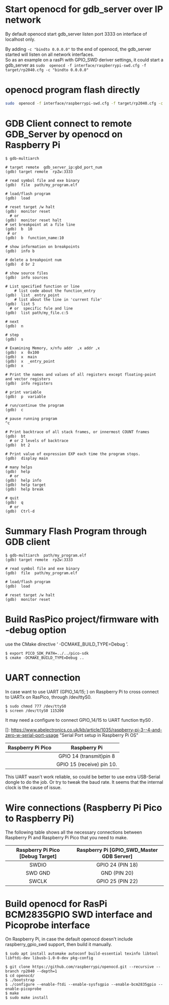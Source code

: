 # Start openocd for gdb_server over IP network

By default openocd start gdb_server listen port 3333 on interface of localhost only.

By adding `-c "bindto 0.0.0.0"` to the end of openocd, the gdb_server started will listen on all network interfaces.  
So as an example on a rasPi with GPIO_SWD deriver settings, it could start a gdb_server as 
`sudo  openocd -f interface/raspberrypi-swd.cfg -f target/rp2040.cfg -c "bindto 0.0.0.0" ` 



# openocd  program  flash  directly

```bash
sudo  openocd -f interface/raspberrypi-swd.cfg -f target/rp2040.cfg -c "program blink/blink.elf verify reset exit"
```



# GDB Client connect to remote GDB_Server by openocd on Raspberry Pi

```
$ gdb-multiarch

# target remote  gdb_server_ip:gbd_port_num
(gdb) target remote  rpZw:3333

# read symbol file and exe binary
(gdb)  file  path/my_program.elf

# load/flash program
(gdb)  load

# reset target /w halt
(gdb)  monitor reset 
  # or
(gdb)  monitor reset halt
# set breakpoint at a file line
(gdb)  b  10
 # or
(gdb)  b  function_name:10

# show information on breakpoints
(gdb)  info b

# delete a breakpoint num
(gdb)  d br 2

# show source files
(gdb)  info sources

# List specified function or line
	# list code about the function_entry
(gdb)  list _entry_point
	# list about the line in 'current file'
(gdb)  list 5
  # or  specific fule and line
(gdb)  list path/my_file.c:5

# next 
(gdb)  n

# step
(gdb)  s

# Examining Memory, x/nfu addr	,x addr	,x
(gdb)  x  0x100
(gdb)  x  main
(gdb)  x  _entry_point
(gdb)  x  

# Print the names and values of all registers except floating-point and vector registers
(gdb)  info registers

# print variable
(gdb)  p  variable

# run/continue the program
(gdb)  c

# pause running program
^c

# Print backtrace of all stack frames, or innermost COUNT frames
(gdb)  bt
  # or 2 levels of backtrace
(gdb)  bt 2

# Print value of expression EXP each time the program stops.
(gdb)  display main

# many helps
(gdb)  help
  # or
(gdb)  help info
(gdb)  help target
(gdb)  help break

# quit
(gdb)  q
  # or
(gdb)  Ctrl-d 

```



# Summary Flash Program through GDB client

```
$ gdb-multiarch  path/my_program.elf
(gdb) target remote  rpZw:3333

# read symbol file and exe binary
(gdb)  file  path/my_program.elf

# load/flash program
(gdb)  load

# reset target /w halt
(gdb)  monitor reset 
```



# Build RasPico project/firmware with -debug option

use the CMake directive ‘ -DCMAKE_BUILD_TYPE=Debug ’.

 

```shell
$ export PICO_SDK_PATH=../../pico-sdk
$ cmake -DCMAKE_BUILD_TYPE=Debug ..

```



# UART connection

In case want to use UART (GPIO_14/15; ) on Raspberry Pi to cross connect to UARTx on RasPico,  through /dev/ttyS0.

```
$ sudo chmod 777 /dev/ttyS0
$ screen /dev/ttyS0 115200
```

It may need a configure to connect GPIO_14/15 to UART function ttyS0 . 

[RasPi Configuration]: https://www.raspberrypi.org/documentation/computers/configuration.html#configuring-uarts

[]: https://www.abelectronics.co.uk/kb/article/1035/raspberry-pi-3--4-and-zero-w-serial-port-usage	"Serial Port setup in Raspberry Pi OS"

| Raspberry Pi Pico |        Raspberry Pi        |
| :---------------: | :------------------------: |
|                   |  GPIO 14 (transmit)pin 8   |
|                   | GPIO 15  (receive) pin 10. |

This UART wasn't work reliable, so could be better to use extra USB-Serial dongle to do the job.  Or try to tweak the baud rate.  It seems that the internal clock is the cause of issue.

#   Wire connections (Raspberry Pi Pico to Raspberry Pi)

 The following table shows all the necessary connections between Raspberry Pi and Raspberry Pi Pico that you need to make.

| Raspberry Pi Pico   [Debug Target] | Raspberry Pi  [GPIO_SWD_Master  GDB Server] |
| :--------------------------------: | :-----------------------------------------: |
|               SWDIO                |              GPIO 24 (PIN 18)               |
|              SWD GND               |                GND (PIN 20)                 |
|               SWCLK                |              GPIO 25 (PIN 22)               |



# Build openocd for RasPi BCM2835GPIO SWD interface and Picoprobe interface

On Raspberry Pi, in case the default openocd doesn't include raspberry_gpio_swd support, then build it manually. 

```
$ sudo apt install automake autoconf build-essential texinfo libtool libftdi-dev libusb-1.0-0-dev pkg-config

$ git clone https://github.com/raspberrypi/openocd.git --recursive --branch rp2040 --depth=1
$ cd openocd/
$ ./bootstrap
$ ./configure --enable-ftdi --enable-sysfsgpio --enable-bcm2835gpio --enable-picoprobe
$ make
$ sudo make install
```


